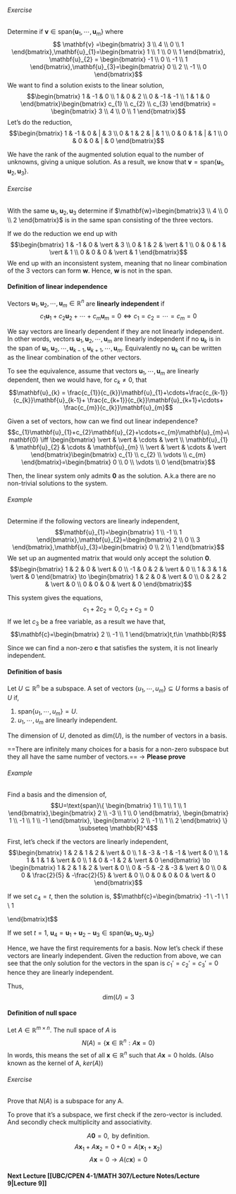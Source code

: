 ###### Exercise
Determine if $\mathbf{v} \in \text{span}\{\mathbf{u}_{1},\cdots,\mathbf{u}_{m}\}$ where
$$ \mathbf{v} =\begin{bmatrix}
3 \\
4 \\
0 \\
1 
\end{bmatrix},\mathbf{u}_{1}=\begin{bmatrix}
1 \\
1 \\
0 \\
1
\end{bmatrix}, \mathbf{u}_{2} = \begin{bmatrix}
-1 \\
0 \\
-1 \\
1
\end{bmatrix},\mathbf{u}_{3}=\begin{bmatrix}
0 \\
2 \\
-1 \\
0
\end{bmatrix}$$
We want to find a solution exists to the linear solution,
$$\begin{bmatrix}
1 & -1 & 0 \\
1 & 0 & 2 \\
0 & -1 & -1   \\
1 & 1 & 0
\end{bmatrix}\begin{bmatrix}
c_{1} \\ c_{2} \\ c_{3}
\end{bmatrix} = \begin{bmatrix}
3 \\
4 \\
0 \\
1
\end{bmatrix}$$
Let’s do the reduction,
$$\begin{bmatrix}
1 & -1 & 0 & | & 3 \\
0 & 1 & 2 & | & 1 \\
0 & 0 & 1 & | & 1 \\
0 & 0 & 0 & |  & 0
\end{bmatrix}$$

We have the rank of the augmented solution equal to the number of unknowns, giving a unique solution. As a result, we know that $\mathbf{v}=\text{span}\{\mathbf{u}_{1},\mathbf{u}_{2},\mathbf{u}_{3}\}$.

###### Exercise
With the same $\mathbf{u}_{1},\mathbf{u}_{2},\mathbf{u}_{3}$ determine if $\mathbf{w}=\begin{bmatrix}3 \\ 4 \\ 0 \\ 2 \end{bmatrix}$ is in the same span consisting of the three vectors.

If we do the reduction we end up with
$$\begin{bmatrix}
1 & -1 & 0 & \vert  & 3 \\
0 & 1 & 2 & \vert & 1 \\
0 & 0 & 1 & \vert & 1 \\
0 & 0 & 0 & \vert & 1
\end{bmatrix}$$
We end up with an inconsistent system, meaning that no linear combination of the 3 vectors can form $\mathbf{w}$. Hence, $\mathbf{w}$ is not in the span.

#### Definition of linear independence
Vectors $\mathbf{u}_{1},\mathbf{u}_{2},\cdots,\mathbf{u}_{m} \in \mathbb{R}^n$ are **linearly independent** if 
$$c_{1}\mathbf{u}_{1}+c_{2}\mathbf{u}_{2}+\cdots+c_{m}\mathbf{u}_{m}=0 \iff c_{1}=c_{2}=\cdots=c_{m}=0$$

We say vectors are linearly dependent if they are not linearly independent. In other words, vectors $\mathbf{u}_{1},\mathbf{u}_{2},\cdots,\mathbf{u}_{m}$ are linearly independent if no $\mathbf{u}_{k}$ is in the span of $\mathbf{u}_{1},\mathbf{u}_{2},\cdots,\mathbf{u}_{k-1},\mathbf{u}_{k+1},\cdots,\mathbf{u}_{m}$. Equivalently no $\mathbf{u}_{k}$ can be written as the linear combination of the other vectors. 

To see the equivalence, assume that vectors $\mathbf{u}_{1},\cdots,\mathbf{u}_m$ are linearly dependent, then we would have, for $c_{k}\neq {0}$, that
$$\mathbf{u}_{k} = \frac{c_{1}}{c_{k}}\mathbf{u}_{1}+\cdots+\frac{c_{k-1}}{c_{k}}\mathbf{u}_{k-1}+ \frac{c_{k+1}}{c_{k}}\mathbf{u}_{k+1}+\cdots+ \frac{c_{m}}{c_{k}}\mathbf{u}_{m}$$

Given a set of vectors, how can we find out linear independence? 
$$c_{1}\mathbf{u}_{1}+c_{2}\mathbf{u}_{2}+\cdots+c_{m}\mathbf{u}_{m}=\mathbf{0} \iff \begin{bmatrix}
\vert  & \vert & \cdots & \vert \\
\mathbf{u}_{1}  & \mathbf{u}_{2} & \cdots  & \mathbf{u}_{m} \\
\vert & \vert & \cdots  & \vert
\end{bmatrix}\begin{bmatrix}
c_{1} \\
c_{2} \\
\vdots \\
c_{m}
\end{bmatrix}=\begin{bmatrix}
0 \\
0 \\
\vdots \\
0
\end{bmatrix}$$

Then, the linear system only admits $\mathbf{0}$ as the solution. A.k.a there are no non-trivial solutions to the system.

###### Example
Determine if the following vectors are linearly independent,
$$\mathbf{u}_{1}=\begin{bmatrix}
1 \\
-1 \\
1
\end{bmatrix},\mathbf{u}_{2}=\begin{bmatrix}
2 \\
0 \\
3
\end{bmatrix},\mathbf{u}_{3}=\begin{bmatrix}
0 \\
2 \\
1
\end{bmatrix}$$
We set up an augmented matrix that would only accept the solution $\mathbf{0}$.
$$\begin{bmatrix}
1 & 2 & 0 & \vert & 0 \\
-1 & 0 & 2 & \vert & 0 \\
1 & 3 & 1 & \vert & 0
\end{bmatrix} \to \begin{bmatrix}
1 & 2 & 0 & \vert & 0 \\
0 & 2 & 2 & \vert & 0 \\
0 & 0 & 0 & \vert & 0
\end{bmatrix}$$

This system gives the equations,
$$c_{1}+2c_{2}=0,c_{2}+c_{3}=0$$
If we let $c_{3}$ be a free variable, as a result we have that,
$$\mathbf{c}=\begin{bmatrix}
2  \\
-1 \\
1
\end{bmatrix}t,t\in \mathbb{R}$$

Since we can find a non-zero $\mathbf{c}$ that satisfies the system, it is not linearly independent.

#### Definition of basis
Let $U \subseteq \mathbb{R}^n$ be a subspace. A set of vectors $\{ u_{1}, \cdots, u_{m} \} \subseteq U$ forms a basis of $U$ if,
1. $\text{span}\{ u_{1},\cdots,u_{m} \} = U$.
2. $u_{1},\cdots,u_{m}$ are linearly independent.

The dimension of $U$, denoted as $\text{dim}(U)$, is the number of vectors in a basis.

==There are infinitely many choices for a basis for a non-zero subspace but they all have the same number of vectors.==
→ **Please prove**

###### Example
Find a basis and the dimension of,
$$U=\text{span}\{ \begin{bmatrix}
1 \\
1 \\
1 \\
1
\end{bmatrix},\begin{bmatrix}
2 \\
-3 \\
1 \\
0
\end{bmatrix}, \begin{bmatrix}
1 \\
-1 \\
1 \\
-1
\end{bmatrix}, \begin{bmatrix}
2 \\
-1 \\
1 \\
2
\end{bmatrix} \} \subseteq \mathbb{R}^4$$

First, let’s check if the vectors are linearly independent,
$$\begin{bmatrix}
1 & 2 & 1 & 2 & \vert & 0 \\
1 & -3 & -1 & -1 & \vert & 0 \\
1 & 1 & 1 & 1 & \vert & 0 \\
1 & 0 & -1 & 2 & \vert & 0
\end{bmatrix} \to \begin{bmatrix}
1 & 2 & 1 & 2 & \vert & 0 \\
0 & -5 & -2 & -3 & \vert & 0 \\
0 & 0 & \frac{2}{5} & -\frac{2}{5} & \vert & 0 \\
0 & 0 & 0 & 0 & \vert & 0
\end{bmatrix}$$

If we set $c_{4}=t$, then the solution is,
$$\mathbf{c}=\begin{bmatrix}
-1  \\
-1 \\
1 \\
1

\end{bmatrix}t$$

If we set $t=1$, $\mathbf{u}_{4}=\mathbf{u}_{1}+\mathbf{u}_{2}-\mathbf{u}_{3} \in \text{span}\{ \mathbf{u}_{1},\mathbf{u}_{2},\mathbf{u}_{3} \}$

Hence, we have the first requirements for a basis. Now let’s check if these vectors are linearly independent. Given the reduction from above, we can see that the only solution for the vectors in the span is $c_{1}'=c_{2}'=c_{3}'=0$ hence they are linearly independent.

Thus,$$\text{dim}(U) = 3$$

#### Definition of null space
Let $A \in \mathbb{R}^{m \times n}$. The null space of $A$ is $$N(A) = \{ \mathbf{x} \in \mathbb{R}^n : A\mathbf{x}=0\}$$
In words, this means the set of all $\mathbf{x} \in \mathbb{R}^n$ such that $A\mathbf{x}=0$ holds. (Also known as the kernel of A, $ker(A)$)

###### Exercise
Prove that $N(A)$ is a subspace for any A.

To prove that it’s a subspace, we first check if the zero-vector is included. And secondly check multiplicity and associativity.

$$A\mathbf{0} = 0 ,\text{ by definition.}$$
$$A\mathbf{x}_{1}+A\mathbf{x}_{2}=0+0=A(\mathbf{x}_{1}+\mathbf{x}_{2})$$
$$A\mathbf{x}=0 \to A(c \mathbf{x})=0$$

#### Next Lecture [[UBC/CPEN 4-1/MATH 307/Lecture Notes/Lecture 9|Lecture 9]]
